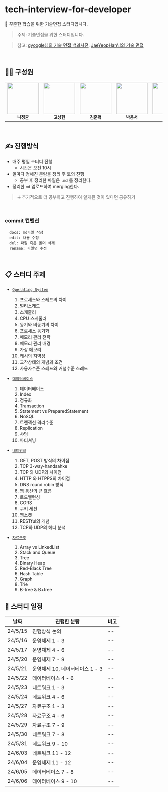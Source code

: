 # tech-interview-for-developer

🎯 꾸준한 학습을 위한 기술면접 스터디입니다.

> 주제: 기술면접을 위한 스터디입니다.

> 참고: [gyoogle님의 기술 면접 백과사전](https://github.com/gyoogle/tech-interview-for-developer?tab=readme-ov-file),
> [JaeYeopHan님의 기술 면접](https://github.com/JaeYeopHan/Interview_Question_for_Beginner)

<br/>

## 🙋‍♂️ 구성원

<table>
  <tr>
    <td align="center">
      <a href="https://github.com/5dotseven">
        <img src="https://avatars.githubusercontent.com/5dotseven" width="100px;" alt="" /><br/>
      </a>
        <sub>
          <b>나정균</b>
        </sub>
    </td>
    <td align="center">
      <a href="https://github.com/hyun7520">
        <img src="https://avatars.githubusercontent.com/hyun7520" width="100px;" alt="" /><br/>
      </a>
        <sub>
          <b>고상현</b>
        </sub>
    </td>
    <td align="center">
      <a href="https://github.com/Junkling">
        <img src="https://avatars.githubusercontent.com/Junkling" width="100px;" alt="" /><br/>
      </a>
        <sub>
          <b>김준혁</b>
        </sub>
    </td>
    <td align="center">
      <a href="https://github.com/gae-bak">
        <img src="https://avatars.githubusercontent.com/gae-bak" width="100px;" alt="" /><br/>
      </a>
        <sub>
          <b>박웅서</b>
        </sub>
    </td>
    <td align="center">
      <a href="https://github.com/dhrcksgur1">
        <img src="https://avatars.githubusercontent.com/dhrcksgur1" width="100px;" alt="" /><br/>
      </a>
        <sub>
          <b>옥찬혁</b>
        </sub>
    </td>
    <td align="center">
      <a href="https://github.com/hyeb-in">
        <img src="https://avatars.githubusercontent.com/hyeb-in" width="100px;" alt="" /><br/>
      </a>
        <sub>
          <b>이혜빈</b>
        </sub>
    </td>
  </tr>
</table>

<br/>

## ✍ 진행방식

- 매주 평일 스터디 진행
  - 시간은 오전 10시
- 일마다 정해진 분량을 정리 후 토의 진행
  - 공부 후 정리한 파일은  `.md` 를 정리한다.
- 정리한 `md` 업로드하여 merging한다.

> ➕ 추가적으로 더 공부하고 진행하여 알게된 것이 있다면 공유하기

<br/>

### commit 컨벤션

```
  docs: md파일 작성
  edit: 내용 수정
  del: 파일 혹은 폴더 삭제
  rename: 파일명 수정
```

<br/>

## 📋 스터디 주제

- [`Operating System`](https://github.com/5dotseven/cs-basic-study/tree/main/OS)
  1. 프로세스와 스레드의 차이
  2. 멀티스레드
  3. 스케줄러
  4. CPU 스케줄러
  5. 동기와 비동기의 차이
  6. 프로세스 동기화
  7. 메모리 관리 전략
  8. 메모리 관리 배경
  9. 가상 메모리
  10. 캐시의 지역성
  11. 교착상태의 개념과 조건
  12. 사용자수준 스레드와 커널수준 스레드

- [`데이터베이스`](https://github.com/5dotseven/cs-basic-study/tree/main/데이터베이스)
  1. 데이터베이스
  2. Index
  3. 정규화
  4. Transaction
  5. Statement vs PreparedStatement
  6. NoSQL
  7. 트랜잭션 격리수준
  8. Replication
  9. 샤딩
  10. 파티셔닝
 
- [`네트워크`](https://github.com/5dotseven/cs-basic-study/tree/main/네트워크)
  1. GET, POST 방식의 차이점
  2. TCP 3-way-handsahke
  3. TCP 와 UDP의 차이점
  4. HTTP 와 HTPPS의 차이점
  5. DNS round robin 방식
  6. 웹 통신의 큰 흐름
  7. 로드밸런싱
  8. CORS
  9. 쿠키 세션
  10. 웹소켓
  11. RESTful의 개념
  12. TCP와 UDP의 헤더 분석
 
- [`자료구조`](https://github.com/5dotseven/cs-basic-study/tree/main/자료구조)
  1. Array vs LinkedList
  2. Stack and Queue
  3. Tree
  4. Binary Heap
  5. Red-Black Tree
  6. Hash Table
  7. Graph
  8. Trie
  9. B-tree & B+tree
     

## 📆 스터디 일정
| 날짜    | 진행한 분량      | 비고            |
| ------- | ---------------- | --------------- |
| 24/5/15 | 진행방식 논의    | --              |
| 24/5/16 | 운영체제 1 - 3  | --              |
| 24/5/17 | 운영체제 4 - 6  | --              |
| 24/5/20 | 운영체제 7 - 9 | --              |
| 24/5/21 | 운영체제 10, 데이터베이스 1 - 3 | --              |
| 24/5/22 | 데이터베이스 4 - 6 | --              |
| 24/5/23 | 네트워크 1 - 3 | --              |
| 24/5/24 | 네트워크 4 - 6 | --              |
| 24/5/27 | 자료구조 1 - 3 | --              |
| 24/5/28 | 자료구조 4 - 6 | --              |
| 24/5/29 | 자료구조 7 - 9 | --              |
| 24/5/30 | 네트워크 7 - 8 | --              |
| 24/5/31 | 네트워크 9 - 10 | --              |
| 24/6/03 | 네트워크 11 - 12 | --              |
| 24/6/04 | 운영체제 11 - 12 | --              |
| 24/6/05 | 데이터베이스 7 - 8 | --              |
| 24/6/06 | 데이터베이스 9 - 10 | --              |



